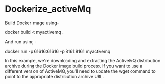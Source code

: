 # Dockerize_activeMq

Build Docker image using-

docker build -t myactivemq .

And run using -

docker run -p 61616:61616 -p 8161:8161 myactivemq

In this example, we're downloading and extracting the ActiveMQ distribution archive during the Docker image build process. If you want to use a different version of ActiveMQ, you'll need to update the wget command to point to the appropriate distribution archive URL.
